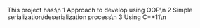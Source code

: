 This project has:\n
1 Approach to develop using OOP\n
2 Simple serialization/deserialization process\n
3 Using C++11\n